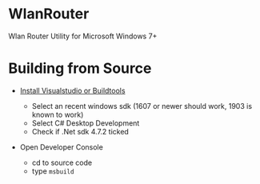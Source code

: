 # WlanRouter
Wlan Router Utility for Microsoft Windows 7+

# Building from Source
- [Install Visualstudio or Buildtools](https://visualstudio.microsoft.com/de/downloads/)
  - Select an recent windows sdk (1607 or newer should work, 1903 is known to work)
  - Select C# Desktop Development
  - Check if .Net sdk 4.7.2 ticked

- Open Developer Console
  - cd to source code
  - type `msbuild`
